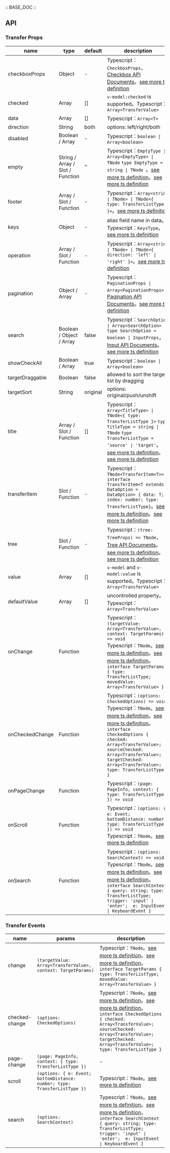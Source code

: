 :: BASE_DOC ::

## API

### Transfer Props

name | type | default | description | required
-- | -- | -- | -- | --
checkboxProps | Object | - | Typescript：`CheckboxProps`，[Checkbox API Documents](./checkbox?tab=api)。[see more ts definition](https://github.com/Tencent/tdesign-vue-next/tree/develop/src/transfer/type.ts) | N
checked | Array | [] | `v-model:checked` is supported。Typescript：`Array<TransferValue>` | N
data | Array | [] | Typescript：`Array<T>` | N
direction | String | both | options: left/right/both | N
disabled | Boolean / Array | - | Typescript：`boolean \| Array<boolean>` | N
empty | String / Array / Slot / Function | '' | Typescript：`EmptyType \| Array<EmptyType> \| TNode` `type EmptyType = string \| TNode `。[see more ts definition](https://github.com/Tencent/tdesign-vue-next/blob/develop/src/common.ts)。[see more ts definition](https://github.com/Tencent/tdesign-vue-next/tree/develop/src/transfer/type.ts) | N
footer | Array / Slot / Function | - | Typescript：`Array<string \| TNode> \| TNode<{ type: TransferListType }>`。[see more ts definition](https://github.com/Tencent/tdesign-vue-next/blob/develop/src/common.ts) | N
keys | Object | - | alias field name in data。Typescript：`KeysType`。[see more ts definition](https://github.com/Tencent/tdesign-vue-next/blob/develop/src/common.ts) | N
operation | Array / Slot / Function | - | Typescript：`Array<string \| TNode> \| TNode<{ direction: 'left' \| 'right' }>`。[see more ts definition](https://github.com/Tencent/tdesign-vue-next/blob/develop/src/common.ts) | N
pagination | Object / Array | - | Typescript：`PaginationProps \| Array<PaginationProps>`，[Pagination API Documents](./pagination?tab=api)。[see more ts definition](https://github.com/Tencent/tdesign-vue-next/tree/develop/src/transfer/type.ts) | N
search | Boolean / Object / Array | false | Typescript：`SearchOption \| Array<SearchOption>` `type SearchOption = boolean \| InputProps`，[Input API Documents](./input?tab=api)。[see more ts definition](https://github.com/Tencent/tdesign-vue-next/tree/develop/src/transfer/type.ts) | N
showCheckAll | Boolean / Array | true | Typescript：`boolean \| Array<boolean>` | N
targetDraggable | Boolean | false | allowed to sort the target list by dragging | N
targetSort | String | original | options: original/push/unshift | N
title | Array / Slot / Function | [] | Typescript：`Array<TitleType> \| TNode<{ type: TransferListType }>` `type TitleType = string \| TNode` `type TransferListType = 'source' \| 'target'`。[see more ts definition](https://github.com/Tencent/tdesign-vue-next/blob/develop/src/common.ts)。[see more ts definition](https://github.com/Tencent/tdesign-vue-next/tree/develop/src/transfer/type.ts) | N
transferItem | Slot / Function | - | Typescript：`TNode<TransferItem<T>>` `interface TransferItem<T extends DataOption = DataOption> { data: T; index: number; type: TransferListType}`。[see more ts definition](https://github.com/Tencent/tdesign-vue-next/blob/develop/src/common.ts)。[see more ts definition](https://github.com/Tencent/tdesign-vue-next/tree/develop/src/transfer/type.ts) | N
tree | Slot / Function | - | Typescript：`(tree: TreeProps) => TNode`，[Tree API Documents](./tree?tab=api)。[see more ts definition](https://github.com/Tencent/tdesign-vue-next/blob/develop/src/common.ts)。[see more ts definition](https://github.com/Tencent/tdesign-vue-next/tree/develop/src/transfer/type.ts) | N
value | Array | [] | `v-model` and `v-model:value` is supported。Typescript：`Array<TransferValue>` | N
defaultValue | Array | [] | uncontrolled property。Typescript：`Array<TransferValue>` | N
onChange | Function |  | Typescript：`(targetValue: Array<TransferValue>, context: TargetParams) => void`<br/>Typescript：`TNode`。[see more ts definition](https://github.com/Tencent/tdesign-vue-next/blob/develop/src/common.ts)。[see more ts definition](https://github.com/Tencent/tdesign-vue-next/tree/develop/src/transfer/type.ts)。<br/>`interface TargetParams { type: TransferListType; movedValue: Array<TransferValue> }`<br/> | N
onCheckedChange | Function |  | Typescript：`(options: CheckedOptions) => void`<br/>Typescript：`TNode`。[see more ts definition](https://github.com/Tencent/tdesign-vue-next/blob/develop/src/common.ts)。[see more ts definition](https://github.com/Tencent/tdesign-vue-next/tree/develop/src/transfer/type.ts)。<br/>`interface CheckedOptions { checked: Array<TransferValue>; sourceChecked: Array<TransferValue>; targetChecked: Array<TransferValue>; type: TransferListType }`<br/> | N
onPageChange | Function |  | Typescript：`(page: PageInfo, context: { type: TransferListType }) => void`<br/> | N
onScroll | Function |  | Typescript：`(options: { e: Event; bottomDistance: number; type: TransferListType }) => void`<br/>Typescript：`TNode`。[see more ts definition](https://github.com/Tencent/tdesign-vue-next/blob/develop/src/common.ts) | N
onSearch | Function |  | Typescript：`(options: SearchContext) => void`<br/>Typescript：`TNode`。[see more ts definition](https://github.com/Tencent/tdesign-vue-next/blob/develop/src/common.ts)。[see more ts definition](https://github.com/Tencent/tdesign-vue-next/tree/develop/src/transfer/type.ts)。<br/>`interface SearchContext { query: string; type: TransferListType; trigger: 'input' \| 'enter';  e: InputEvent \| KeyboardEvent }`<br/> | N

### Transfer Events

name | params | description
-- | -- | --
change | `(targetValue: Array<TransferValue>, context: TargetParams)` | Typescript：`TNode`。[see more ts definition](https://github.com/Tencent/tdesign-vue-next/blob/develop/src/common.ts)。[see more ts definition](https://github.com/Tencent/tdesign-vue-next/tree/develop/src/transfer/type.ts)。<br/>`interface TargetParams { type: TransferListType; movedValue: Array<TransferValue> }`<br/>
checked-change | `(options: CheckedOptions)` | Typescript：`TNode`。[see more ts definition](https://github.com/Tencent/tdesign-vue-next/blob/develop/src/common.ts)。[see more ts definition](https://github.com/Tencent/tdesign-vue-next/tree/develop/src/transfer/type.ts)。<br/>`interface CheckedOptions { checked: Array<TransferValue>; sourceChecked: Array<TransferValue>; targetChecked: Array<TransferValue>; type: TransferListType }`<br/>
page-change | `(page: PageInfo, context: { type: TransferListType })` | \-
scroll | `(options: { e: Event; bottomDistance: number; type: TransferListType })` | Typescript：`TNode`。[see more ts definition](https://github.com/Tencent/tdesign-vue-next/blob/develop/src/common.ts)
search | `(options: SearchContext)` | Typescript：`TNode`。[see more ts definition](https://github.com/Tencent/tdesign-vue-next/blob/develop/src/common.ts)。[see more ts definition](https://github.com/Tencent/tdesign-vue-next/tree/develop/src/transfer/type.ts)。<br/>`interface SearchContext { query: string; type: TransferListType; trigger: 'input' \| 'enter';  e: InputEvent \| KeyboardEvent }`<br/>
